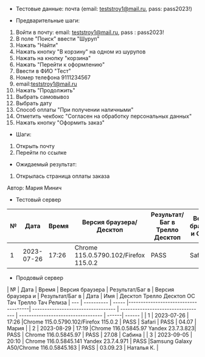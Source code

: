 * Тестовые данные:
почта (email: teststroy1@mail.ru, pass: pass2023!)

* Предварительные шаги:
1. Войти в почту: email: teststroy1@mail.ru, pass : pass2023!
2. В поле "Поиск" ввести "Шуруп"
3. Нажать "Найти"
4. Нажать кнопку "В корзину" на одном из шурупов
5. Нажать на кнопку "корзина"
6. Нажать "Перейти к оформлению"
7. Ввести в ФИО "Тест"
8. Номер телефона 9111234567
9. email:teststroy1@mail.ru
10. Нажать "Продолжить"
11. Выбрать самовывоз
12. Выбрать дату
13. Способ оплаты "При получении наличными"
14. Отметить чекбокс "Согласен на обработку персональных данных"
15. Нажать кнопку "Оформить заказ"

* Шаги:
1. Открыть почту
2. Перейти по ссылке

* Ожидаемый результат:
1. Открылась страница оплаты заказа


Автор: Мария Минич

* Тестовый сервер 

|  №  | Дата       | Время |           Версия браузера/Десктоп          |        Результат/Баг в Трелло Десктоп    |             Версия браузера и ОС Тач      |           Результат/Баг в Трелло Тач          |  Дата Релиза  |  Имя   |
| --- | ---------- | ----- |-------------------------------------| ---------------------------------- | ---------------------------------- | ---------------------------------- | ------| ------  |
| 1   | 2023-07-26 | 17:26 |Chrome 115.0.5790.102/Firefox 115.0.2 | PASS | Safari                            | PASS | 04.07 | Мария  |


* Продовый сервер


|  №  | Дата       | Время |           Версия браузера           |        Результат/Баг в            |             Версия браузера и       |           Результат/Баг в          |  Дата  |  Имя   |
								          Десктоп		                   Трелло Десктоп		                        ОС Тач			                  Трелло Тач	          Релиза
| --- | ---------- | ----- |-------------------------------------| ---------------------------------- | ---------------------------------- | ---------------------------------- | ------| ------  |
| 1   | 2023-07-26 | 17:26 |Chrome 115.0.5790.102/Firefox 115.0.2 | PASS                              | Safari                            | PASS | 04.07 | Мария  |
| 2   | 2023-08-29 | 17:19 |Chrome 116.0.5845.97 Yandex 23.7.3.823| PASS                              | Chrome 116.0.5845.97               | PASS | 27.08 | Сабина  |
| 3   | 2023-09-05 | 20:10 | Chrome 116.0.5845.141 Yandex 23.7.4.971 | PASS                           |Samsung Galaxy A50/Chrome 116.0.5845.163  | PASS | 03.09.23 | Наталья К. |

